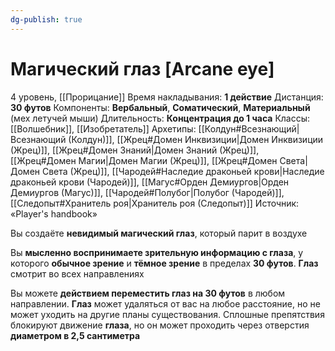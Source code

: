 ```yaml
---
dg-publish: true
---
```

# Магический глаз [Arcane eye]
4 уровень, [[Прорицание]]
Время накладывания: **1 действие**
Дистанция: **30 футов**
Компоненты: **Вербальный**, **Соматический**, **Материальный** (мех летучей мыши)
Длительность: **Концентрация до 1 часа**
Классы: [[Волшебник]], [[Изобретатель]]
Архетипы: [[Колдун#Всезнающий|Всезнающий (Колдун)]], [[Жрец#Домен Инквизиции|Домен Инквизиции (Жрец)]], [[Жрец#Домен Знаний|Домен Знаний (Жрец)]], [[Жрец#Домен Магии|Домен Магии (Жрец)]], [[Жрец#Домен Света|Домен Света (Жрец)]], [[Чародей#Наследие драконьей крови|Наследие драконьей крови (Чародей)]], [[Магус#Орден Демиургов|Орден Демиургов (Магус)]], [[Чародей#Полубог|Полубог (Чародей)]], [[Следопыт#Хранитель роя|Хранитель роя (Следопыт)]]
Источник: «Player's handbook»

Вы создаёте **невидимый магический глаз**, который парит в воздухе

Вы **мысленно воспринимаете зрительную информацию с глаза**, у которого **обычное зрение** и **тёмное зрение** в пределах **30 футов**. **Глаз** смотрит во всех направлениях

Вы можете **действием переместить глаз на 30 футов** в любом направлении. **Глаз** может удаляться от вас на любое расстояние, но не может уходить на другие планы существования. Сплошные препятствия блокируют движение **глаза**, но он может проходить через отверстия **диаметром в 2,5 сантиметра**